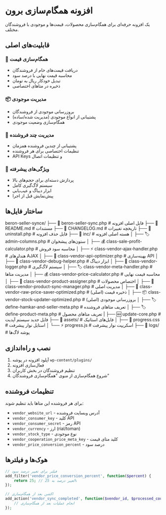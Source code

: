 # افزونه همگام‌سازی برون

یک افزونه حرفه‌ای برای همگام‌سازی محصولات، قیمت‌ها و موجودی با فروشندگان مختلف.

## قابلیت‌های اصلی

### 🔄 همگام‌سازی قیمت
- دریافت قیمت‌های خام از فروشندگان
- محاسبه قیمت نهایی با درصد سود
- تبدیل خودکار ریال به تومان
- ذخیره در متاهای اختصاصی

### 📦 مدیریت موجودی
- بروزرسانی موجودی از فروشندگان
- پشتیبانی از انواع موجودی (مدیریت شده/ساده)
- همگام‌سازی وضعیت موجودی

### 👥 مدیریت چند فروشنده
- پشتیبانی از چندین فروشنده همزمان
- تنظیمات اختصاصی برای هر فروشنده
- API Keys و تنظیمات اتصال

### 🎯 ویژگی‌های پیشرفته
- پردازش دسته‌ای برای حجم‌های بالا
- سیستم لاگ‌گیری کامل
- ابزار دیباگ و عیب‌یابی
- پیش‌نمایش قبل از اجرا

## ساختار فایل‌ها

beron-seller-synce/
├── 📄 beron-seller-sync.php                            # فایل اصلی افزونه
├── 📄 README.md                                        # مستندات
├── 📄 CHANGELOG.md                                     # تاریخچه تغییرات
├── 📄 uninstall.php                                    # فایل حذف افزونه
├── 📁 inc/                                             # هسته اصلی افزونه
│   ├── 🏷️ admin-columns.php                            # ستون‌های پیشخوان
│   ├── 💰 class-sale-profit-calculator.php             # محاسبه سود فروش
│   ├── ⚡ class-vendor-ajax-handler.php                # هندلرهای AJAX
│   ├── 🔌 class-vendor-api-optimizer.php               # بهینه‌سازی API
│   ├── 🔧 class-vendor-debug-helper.php                # ابزار دیباگ
│   ├── 📝 class-vendor-logger.php                      # سیستم لاگ‌گیری
│   ├── 🏷️ class-vendor-meta-handler.php                # مدیریت متاها
│   ├── 💰 class-vendor-price-calculator.php            # محاسبه قیمت نهایی
│   ├── 👤 class-vendor-product-assigner.php            # اختصاص محصولات
│   ├── 🎯 class-vendor-product-sync-manager.php        # مدیریت اصلی
│   ├── 💾 class-vendor-raw-price-saver-optimized.php   # ذخیره قیمت (اصلی)
│   ├── 📦 class-vendor-stock-updater-optimized.php     # بروزرسانی موجودی (اصلی)
│   ├── 🏷️ define-hamkar-and-seller-meta.php            # تعریف متاهای فروشنده
│   ├── 🏷️ define-product-meta.php                      # تعریف متاهای محصول
|   ├── 🆕 update-core.php                              # فایل جدید سیستم آپدیت
├── 📁 assets/                                          # فایل‌های استاتیک
│   ├── 🎨 progress.css                                 # استایل نوار پیشرفت
│   └── ⚡ progress.js                                  # اسکریپت نوار پیشرفت
├── 📁 logs/                                            # پوشه لاگ‌ها



## نصب و راه‌اندازی

1. آپلود افزونه در پوشه `wp-content/plugins/`
2. فعال‌سازی افزونه
3. تنظیم فروشندگان در بخش کاربران
4. شروع همگام‌سازی از منوی "همگام‌سازی فروشندگان"

## تنظیمات فروشنده

برای هر فروشنده این متاها باید تنظیم شوند:

- `vendor_website_url` - آدرس وبسایت فروشنده
- `vendor_consumer_key` - کلید API
- `vendor_consumer_secret` - رمز API
- `vendor_currency` - ارز (rial/toman)
- `vendor_stock_type` - نوع موجودی
- `vendor_cooperation_price_meta_key` - کلید متای قیمت
- `vendor_price_conversion_percent` - درصد سود

## هوک‌ها و فیلترها

```php
// فیلتر برای تغییر درصد سود
add_filter('vendor_price_conversion_percent', function($percent) {
    return 25; // تغییر درصد به 25%
});

// اکشن بعد از همگام‌سازی
add_action('vendor_sync_completed', function($vendor_id, $processed_count) {
    // انجام عملیات بعد از همگام‌سازی
});